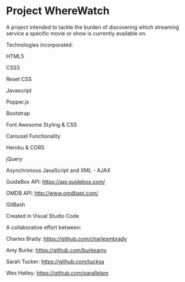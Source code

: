 # Project WhereWatch

A project intended to tackle the burden of discovering which streaming service a specific movie or show is currently available on.

Technologies incorporated:

HTML5

CSS3

Reset CSS

Javascript

Popper.js

Bootstrap

Font Awesome Styling & CSS

Carousel Functionality

Heroku & CORS

jQuery

Asynchronous JavaScript and XML - AJAX

GuideBox API: https://api.guidebox.com/

OMDB API: http://www.omdbapi.com/

GitBash

Created in Visual Studio Code

A collaborative effort between: 

Charles Brady: https://github.com/charlesmbrady

Amy Burke: https://github.com/burkeamy

Sarah Tucker: https://github.com/tucksa

Wes Hatley: https://github.com/parallelam